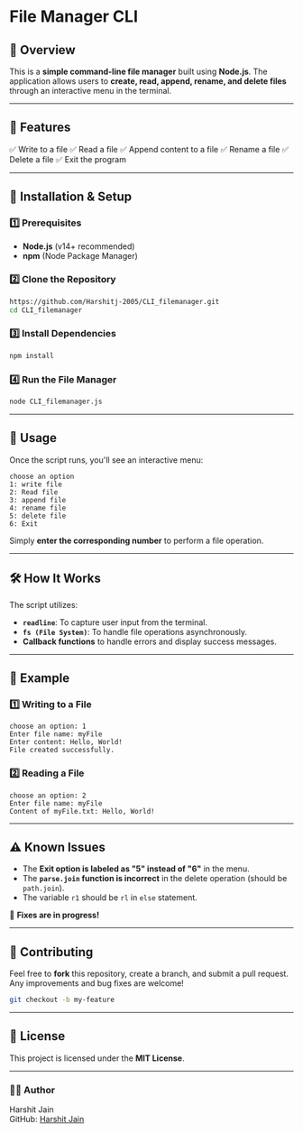 # File Manager CLI

## 📌 Overview
This is a **simple command-line file manager** built using **Node.js**. The application allows users to **create, read, append, rename, and delete files** through an interactive menu in the terminal.

---

## 🔧 Features
✅ Write to a file
✅ Read a file
✅ Append content to a file
✅ Rename a file
✅ Delete a file
✅ Exit the program

---

## 🚀 Installation & Setup

### 1️⃣ Prerequisites
- **Node.js** (v14+ recommended)
- **npm** (Node Package Manager)

### 2️⃣ Clone the Repository
```sh
https://github.com/Harshitj-2005/CLI_filemanager.git
cd CLI_filemanager
```

### 3️⃣ Install Dependencies
```sh
npm install
```

### 4️⃣ Run the File Manager
```sh
node CLI_filemanager.js
```

---

## 📜 Usage
Once the script runs, you'll see an interactive menu:
```
choose an option
1: write file
2: Read file
3: append file
4: rename file
5: delete file
6: Exit
```
Simply **enter the corresponding number** to perform a file operation.

---

## 🛠 How It Works
The script utilizes:
- **`readline`**: To capture user input from the terminal.
- **`fs (File System)`**: To handle file operations asynchronously.
- **Callback functions** to handle errors and display success messages.

---

## 📌 Example
### 1️⃣ Writing to a File
```
choose an option: 1
Enter file name: myFile
Enter content: Hello, World!
File created successfully.
```
### 2️⃣ Reading a File
```
choose an option: 2
Enter file name: myFile
Content of myFile.txt: Hello, World!
```

---

## ⚠️ Known Issues
- The **Exit option is labeled as "5" instead of "6"** in the menu.
- The **`parse.join` function is incorrect** in the delete operation (should be `path.join`).
- The variable `r1` should be `rl` in `else` statement.

🔧 **Fixes are in progress!**

---

## 📌 Contributing
Feel free to **fork** this repository, create a branch, and submit a pull request. Any improvements and bug fixes are welcome!

```sh
git checkout -b my-feature
```

---

## 📜 License
This project is licensed under the **MIT License**.

---

### 👨‍💻 Author
Harshit Jain  
GitHub: [Harshit Jain](https://github.com/Harshitj_2005)

